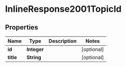 
# InlineResponse2001TopicId

## Properties
Name | Type | Description | Notes
------------ | ------------- | ------------- | -------------
**id** | **Integer** |  |  [optional]
**title** | **String** |  |  [optional]



